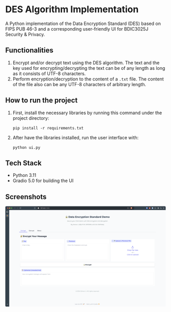 # DES Algorithm Implementation

A Python implementation of the Data Encryption Standard (DES) based on FIPS PUB 46-3 and a corresponding user-friendly UI for BDIC3025J Security & Privacy.

## Functionalities

1. Encrypt and/or decrypt text using the DES algorithm. The text and the key used for encrypting/decrypting the text can be of any length as long as it consists of UTF-8 characters.
2. Perform encryption/decryption to the content of a `.txt` file. The content of the file also can be any UTF-8 characters of arbitrary length.

## How to run the project

1. First, install the necessary libraries by running this command under the project directory:
   ```shell
   pip install -r requirements.txt
   ```
2. After have the libraries installed, run the user interface with:
   ```shell
   python ui.py
   ```

## Tech Stack

- Python 3.11
- Gradio 5.0 for building the UI

## Screenshots

![UI](https://github.com/peylix/DES-Algorithm-Implementation/blob/main/images/ui.png)